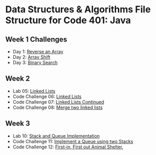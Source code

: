 # Data Structures & Algorithms File Structure for Code 401: Java

## Week 1 Challenges
- Day 1: [Reverse an Array](https://github.com/janiekyu/data-structures-and-algorithms/blob/master/otherReadmes/reverseArray.md)
- Day 2: [Array Shift](https://github.com/janiekyu/data-structures-and-algorithms/blob/master/otherReadmes/arrayShift.md)
- Day 3: [Binary Search](https://github.com/janiekyu/data-structures-and-algorithms/blob/master/otherReadmes/binarySearch.md)

## Week 2
- Lab 05: [Linked Lists](https://github.com/janiekyu/data-structures-and-algorithms/blob/master/otherReadmes/linkedLists.md)
- Code Challenge 06: [Linked Lists](https://github.com/janiekyu/data-structures-and-algorithms/blob/master/otherReadmes/linkedLists-codeChallenge.md)
- Code Challenge 07: [Linked Lists Continued](https://github.com/janiekyu/data-structures-and-algorithms/blob/master/otherReadmes/linkedLists-cc7.md)
- Code Challenge 08: [Merge two linked lists](https://github.com/janiekyu/data-structures-and-algorithms/blob/master/otherReadmes/mergeLists.md)

## Week 3

- Lab 10: [Stack and Queue Implementation](https://github.com/janiekyu/data-structures-and-algorithms/tree/master/otherReadmes/stackAndQueue.md)
- Code Challenge 11: [Implement a Queue using two Stacks](https://github.com/janiekyu/data-structures-and-algorithms/tree/master/otherReadmes/psuedoQueue.md)
- Code Challenge 12: [First-in, First out Animal Shelter.](https://github.com/janiekyu/data-structures-and-algorithms/tree/master/otherReadmes/animalShelter.md)
